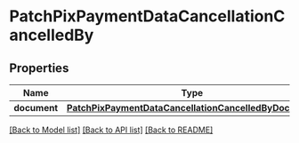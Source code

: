 # PatchPixPaymentDataCancellationCancelledBy

## Properties
Name | Type | Description | Notes
------------ | ------------- | ------------- | -------------
**document** | [**PatchPixPaymentDataCancellationCancelledByDocument**](PatchPixPaymentDataCancellationCancelledByDocument.md) |  | 

[[Back to Model list]](../README.md#documentation-for-models) [[Back to API list]](../README.md#documentation-for-api-endpoints) [[Back to README]](../README.md)

